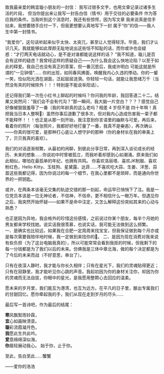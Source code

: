 致我最亲爱的韩宜璇小朋友的一封信：
我写过很多文字，也用文章记录过诸多生活的片段，
但当你提出来让我写一封告白信（情书）用于交往的必要条件 作为答应我的条件。当我听到这个消息时，我还有些惊愕，因为写文章 我来说真是信手拈来，我想要随手应付一下，但我更想要认真地写下一封
属于“你”的信——我人生中第一封情书。

“我爱你”，这句话听起来似乎太快、太突兀，甚至让人觉得轻浮。毕竟，我们才认识几天。我就能够如此厚颜无耻地说出这些恬不知耻的话，而你或许也会疑惑：“才打两天电话就动心，是不是对谁都能说这样的话？
”我不知道，璇儿是否会有这样的疑虑？我曾经这样的质疑自己——为什么我会这么快地沦陷？以至于如此的释爱。我自己也没有真正的答案，但一番沉思后，我或许明白 可能这就是所谓的“一见钟情”……
你的出现，如同春风拂面，唤醒我内心久违的悸动。你的一颦一笑，恰似阳光洒在湖面，泛起层层涟漪。你轻轻一句话，就能让我思绪万千（当然没有夹的时候除外！！！特别是不能说阜阳话）。

还记得我们第一次在小红书上聊起的时候吗？你问我的年龄，我回答道二十二。结果又突然问：“我们会不会有代沟？”那一瞬间，我大脑一片空白？？？？感觉自己好像被狠狠羞辱了一番（我的年龄真的这么老吗？相差 4 岁但不是 四十年啊！真把我当日本人整啊🥹）虽然你事后道歉了很多次，但对我内心造成伤害我一辈子都不能释怀！！！也正是从那一刻开始，我注意到你言语里的幽默与可爱。再后来，看着你的照片（每张照片，我都好好地打量了一番，我真不是~~变态~~），再次确认——你真的很可爱，是那种打心底让人想守护的那种（你的身材长在我的审美上了，贝贝我真的喜欢）。

我们的对话逐渐频繁，从最初的闲聊，到彼此分享日常，再到深入谈论成长的经历、未来的想象……你说初中时曾被孤立，而我听着却感到心如潮涌。原来我们如此相似，哪怕在最孤单的年纪，也拥有共鸣。
你喜欢洛丽塔、喜欢JK制服、喜欢粉红色，Hello Kitty、玉桂狗、星黛露、达菲……不喜欢吃大蒜、生姜、洋葱、蒜苗这些我都记得，因为你说过的每一个细节，在我心里都不是琐碎，而是通向你世界的一把钥匙。

或许，在两条本该毫无交集的轨迹交错的那一刻起，命运早已悄悄下了注。我是一位党员本该是一位无神论者，不信神，不信命，更不相信什么一眼万年。但遇见你之后，我突然开始怀疑——如果不是命中注定，又怎么解释这份突如其来的心动与熟悉？

也正是因为异地，我会格外的珍惜这份感情，之前说过你某个朋友，每半个月她的男友都来学校找她。说实话我很羡慕，也说实话，我可能无法做到这么频繁。
一、是确实也比较远，如果我在合肥一定周周来找宝宝，但我保证做到每个月亦或是每次需要我陪伴地时候，我一定做到来找你的🩷。
二、是因为现在消费对我来说有些负担（为了这台电脑我真的），所以可能常常会看到我抠的时候，但我剩下的每一分钱都是为了我们以后的未来。仿佛我是三体中章北海，做的每个决定都是为了今后的未来而战（不好意思，串台了）。

只有在夜深人静时，我才能与你长久相伴；只有在星光下，我们的灵魂贴得更近；只有在寂静里，我才能听见你心跳的声音。我起初因为你的身材关注你，却因为你的灵魂而无法自拔，你眼中的星光，是我愿用整颗心去回应的温柔。

愿未来的岁月里，我们能互为港湾，也互为远方。在平凡的日子里，酿出专属我们的甘甜回忆。愿你牵起我的手，我们从现在走到岁月的尽头……

最后写一首诗吧，作为最后的结尾：

**寒**风飘絮雨铃霖，  
**宜**心如画映清音。  
**璇**彩流霞凝月色，  
**我**愿此生共此吟。  
**爱**意绵绵深似海，  
**你**眉轻展动我心。
始于你，止于你。


至此，告白至此……蟹蟹

——爱你的浩浩
